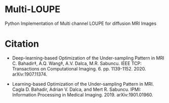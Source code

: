 # Multi-LOUPE
Python Implementation of Multi channel LOUPE for diffusion MRI Images

# Citation
* Deep-learning-based Optimization of the Under-sampling Pattern in MRI
C. Bahadir‡, A.Q. Wang‡, A.V. Dalca, M.R. Sabuncu.
IEEE TCP: Transactions on Computational Imaging. 6. pp. 1139-1152. 2020. arXiv:1907.11374.

* Learning-based Optimization of the Under-sampling Pattern in MRI.
Cagla D. Bahadir, Adrian V. Dalca, and Mert R. Sabuncu.
IPMI: Information Processing in Medical Imaging. 2019. arXiv:1901.01960.
